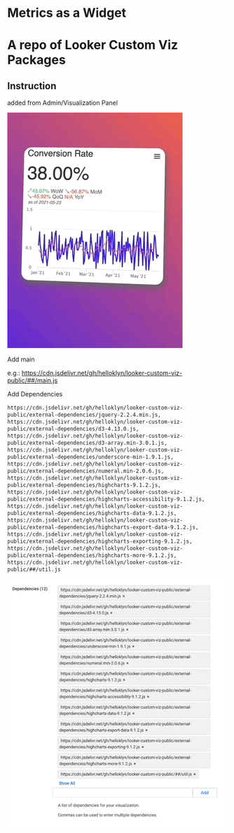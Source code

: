 # Metrics as a Widget
# A repo of Looker Custom Viz Packages

## Instruction

added from Admin/Visualization Panel

![img](assets/as_of_2021_05_23_Conversion_rate_graph_animation.gif)

Add main

e.g.: https://cdn.jsdelivr.net/gh/helloklyn/looker-custom-viz-public/##/main.js

Add Dependencies

```
https://cdn.jsdelivr.net/gh/helloklyn/looker-custom-viz-public/external-dependencies/jquery-2.2.4.min.js,
https://cdn.jsdelivr.net/gh/helloklyn/looker-custom-viz-public/external-dependencies/d3-4.13.0.js,
https://cdn.jsdelivr.net/gh/helloklyn/looker-custom-viz-public/external-dependencies/d3-array.min-3.0.1.js,
https://cdn.jsdelivr.net/gh/helloklyn/looker-custom-viz-public/external-dependencies/underscore-min-1.9.1.js,
https://cdn.jsdelivr.net/gh/helloklyn/looker-custom-viz-public/external-dependencies/numeral.min-2.0.6.js,
https://cdn.jsdelivr.net/gh/helloklyn/looker-custom-viz-public/external-dependencies/highcharts-9.1.2.js,
https://cdn.jsdelivr.net/gh/helloklyn/looker-custom-viz-public/external-dependencies/highcharts-accessibility-9.1.2.js,
https://cdn.jsdelivr.net/gh/helloklyn/looker-custom-viz-public/external-dependencies/highcharts-data-9.1.2.js,
https://cdn.jsdelivr.net/gh/helloklyn/looker-custom-viz-public/external-dependencies/highcharts-export-data-9.1.2.js,
https://cdn.jsdelivr.net/gh/helloklyn/looker-custom-viz-public/external-dependencies/highcharts-exporting-9.1.2.js,
https://cdn.jsdelivr.net/gh/helloklyn/looker-custom-viz-public/external-dependencies/highcharts-more-9.1.2.js,
https://cdn.jsdelivr.net/gh/helloklyn/looker-custom-viz-public/##/util.js
```

![image-20210716185439058](assets/image-20210716185439058.png)





